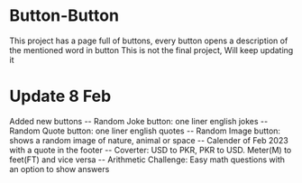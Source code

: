 # Button-Button
This project has a page full of buttons, every button opens a description of the mentioned word in button
This is not the final project, Will keep updating it
# Update 8 Feb
 Added new buttons
-- Random Joke button: one liner english jokes
-- Random Quote button: one liner english quotes
-- Random Image button: shows a random image of nature, animal or space
-- Calender of Feb 2023 with a quote in the footer
-- Coverter: USD to PKR, PKR to USD. Meter(M) to feet(FT) and vice versa
-- Arithmetic Challenge: Easy math questions with an option to show answers
